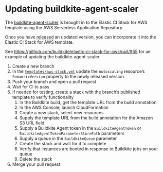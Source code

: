 # Updating buildkite-agent-scaler

The [buildkite-agent-scaler](https://github.com/buildkite/buildkite-agent-scaler)
is brought in to the Elastic CI Stack for AWS template using the AWS
Serverless Application Repository.

Once you have [released](https://github.com/buildkite/buildkite-agent-scaler/blob/-/RELEASE.md)
an updated version, you can incorporate it into the Elastic CI Stack for AWS
template.

See https://github.com/buildkite/elastic-ci-stack-for-aws/pull/955 for an
example of updating the buildkite-agent-scaler.

1. Create a new branch
1. In the [`templates/aws-stack.yml`](templates/aws-stack.yml) update the `Autoscaling` resource’s `SemanticVersion` property to the newly released version.
1. Push your branch and open a pull request
1. Wait for CI to pass
1. If needed for testing, create a stack with the branch’s published template to verify functionality
	1. In the Buildkite build, get the template URL from the build annotation
	1. In the AWS Console, launch CloudFormation
	1. Create a new stack, select new resources
	1. Supply the template URL from the build annotation for the Amazon S3 URL field
	1. Supply a Buildkite Agent token in the `BuildkiteAgentToken`
	or `BuildkiteAgentTokenParameterStorePath` parameters
	1. Supply a queue in the `BuildkiteQueue` parameter
	1. Create the stack and wait for it to complete
	1. Verify that instances are booted in response to Buildkite jobs on your queue
	1. Delete the stack
1. Merge your pull request
